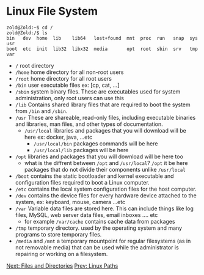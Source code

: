 # Linux File System

``` console
zold@Zold:~$ cd /
zold@Zold:/$ ls
bin   dev  home  lib    lib64   lost+found  mnt  proc  run   snap  sys  usr
boot  etc  init  lib32  libx32  media       opt  root  sbin  srv   tmp  var
```

* `/` root directory
* `/home` home directory for all non-root users
* `/root` home directory for all root users
* `/bin` user executable files ex: [cp, cat, ...]
* `/sbin` system binary files. These are executables used for system administration, only root users can use this
* `/lib` Contains shared library files that are required to boot the system from `/bin` and `/sbin`.
* `/usr` These are shareable, read-only files, including executable binaries and libraries, man files, and other types of documentation.  
  * `/usr/local` libraries and packages that you will download will be here ex: docker, java, ...etc
    * `/usr/local/bin` packages commands will be here
    * `/usr/local/lib` packages will be here
* `/opt` libraries and packages that you will download will be here too
  * what is the diffrent between `/opt` and `/usr/local`? `/opt` it be here packages that do not divide their components unlike `/usr/local`
* `/boot` contains the static bootloader and kernel executable and configuration files required to boot a Linux computer.
* `/etc` contains the local system configuration files for the host computer.
* `/dev` contains the device files for every hardware device attached to the system, ex: keyboard, mouse, camera ...etc
* `/var` Variable data files are stored here. This can include things like log files, MySQL, web server data files, email inboxes .... etc
  * for example `/var/cache` contains cache data from packages
* `/tmp` temporary directory. used by the operating system and many programs to store temporary files.
* `/media` and `/mnt` a temporary mountpoint for regular filesystems (as in not removable media) that can be used while the administrator is repairing or working on a filesystem.

[Next: Files and Directories](./Files%20and%20Directories.md)
[Prev: Linux Paths](./Linux%20Paths.md)
